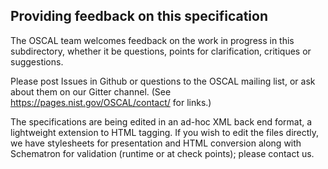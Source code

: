 ## Providing feedback on this specification

The OSCAL team welcomes feedback on the work in progress in this subdirectory, whether it be questions, points for clarification, critiques or suggestions.

Please post Issues in Github or questions to the OSCAL mailing list, or ask about them on our Gitter channel. (See https://pages.nist.gov/OSCAL/contact/ for links.)

The specifications are being edited in an ad-hoc XML back end format, a lightweight extension to HTML tagging. If you wish to edit the files directly, we have stylesheets for presentation and HTML conversion along with Schematron for validation (runtime or at check points); please contact us.
